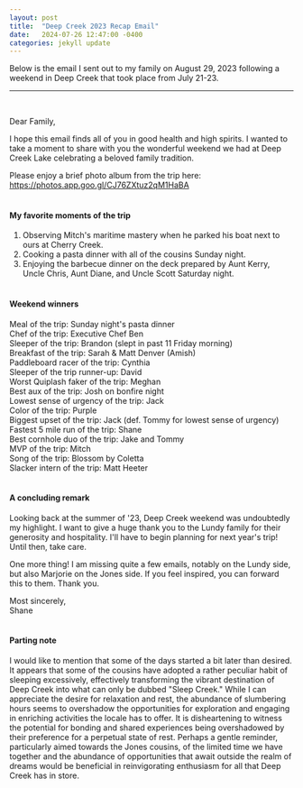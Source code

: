 ```yaml
---
layout: post
title:  "Deep Creek 2023 Recap Email"
date:   2024-07-26 12:47:00 -0400
categories: jekyll update
---
```


Below is the email I sent out to my family on August 29, 2023 following a weekend in Deep Creek that took place from July 21-23.

---
&nbsp;

Dear Family,

I hope this email finds all of you in good health and high spirits. I wanted to take a moment to share with you the wonderful weekend we had at Deep Creek Lake celebrating a beloved family tradition.

Please enjoy a brief photo album from the trip here: <https://photos.app.goo.gl/CJ76ZXtuz2qM1HaBA>\
&nbsp;

#### My favorite moments of the trip

1. Observing Mitch's maritime mastery when he parked his boat next to ours at Cherry Creek.
2. Cooking a pasta dinner with all of the cousins Sunday night.
3. Enjoying the barbecue dinner on the deck prepared by Aunt Kerry, Uncle Chris, Aunt Diane, and Uncle Scott Saturday night.\
&nbsp;

#### Weekend winners

Meal of the trip: Sunday night's pasta dinner\
Chef of the trip: Executive Chef Ben\
Sleeper of the trip: Brandon (slept in past 11 Friday morning)\
Breakfast of the trip: Sarah & Matt Denver (Amish)\
Paddleboard racer of the trip: Cynthia\
Sleeper of the trip runner-up: David\
Worst Quiplash faker of the trip: Meghan\
Best aux of the trip: Josh on bonfire night\
Lowest sense of urgency of the trip: Jack\
Color of the trip: Purple\
Biggest upset of the trip: Jack (def. Tommy for lowest sense of urgency)\
Fastest 5 mile run of the trip: Shane\
Best cornhole duo of the trip: Jake and Tommy\
MVP of the trip: Mitch\
Song of the trip: Blossom by Coletta\
Slacker intern of the trip: Matt Heeter\
&nbsp;

#### A concluding remark

Looking back at the summer of '23, Deep Creek weekend was undoubtedly my highlight. I want to give a huge thank you to the Lundy family for their generosity and hospitality. I'll have to begin planning for next year's trip! Until then, take care.

One more thing! I am missing quite a few emails, notably on the Lundy side, but also Marjorie on the Jones side. If you feel inspired, you can forward this to them. Thank you.

Most sincerely,\
Shane\
&nbsp;

#### Parting note

I would like to mention that some of the days started a bit later than desired. It appears that some of the cousins have adopted a rather peculiar habit of sleeping excessively, effectively transforming the vibrant destination of Deep Creek into what can only be dubbed "Sleep Creek." While I can appreciate the desire for relaxation and rest, the abundance of slumbering hours seems to overshadow the opportunities for exploration and engaging in enriching activities the locale has to offer. It is disheartening to witness the potential for bonding and shared experiences being overshadowed by their preference for a perpetual state of rest. Perhaps a gentle reminder, particularly aimed towards the Jones cousins, of the limited time we have together and the abundance of opportunities that await outside the realm of dreams would be beneficial in reinvigorating enthusiasm for all that Deep Creek has in store.
